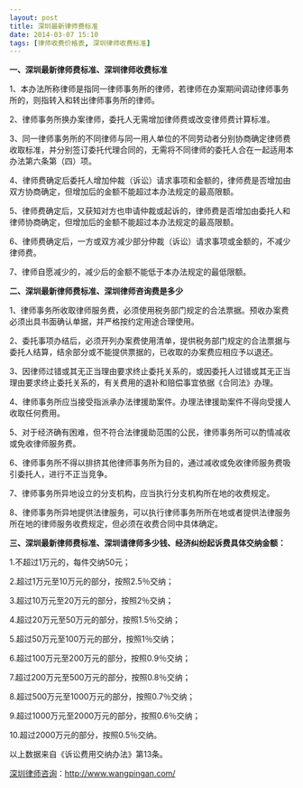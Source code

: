 ```yaml
---
layout: post
title: 深圳最新律师费标准
date: 2014-03-07 15:10
tags: [律师收费价格表, 深圳律师收费标准]
---
```

<strong>一、深圳最新律师费标准、深圳律师收费标准</strong>

1、本办法所称律师是指同一律师事务所的律师，若律师在办案期间调动律师事务所的，则指转入和转出律师事务所的律师。

2、律师事务所换办案律师，委托人无需增加律师费或改变律师费计算标准。

3、同一律师事务所的不同律师与同一用人单位的不同劳动者分别协商确定律师费收取标准，并分别签订委托代理合同的，无需将不同律师的委托人合在一起适用本办法第六条第（四）项。

4、律师费确定后委托人增加仲裁（诉讼）请求事项和金额的，律师费是否增加由双方协商确定，但增加后的金额不能超过本办法规定的最高限额。

5、律师费确定后，又获知对方也申请仲裁或起诉的，律师费是否增加由委托人和律师协商确定，但增加后的金额不能超过本办法规定的最高限额。

6、律师费确定后，一方或双方减少部分仲裁（诉讼）请求事项或金额的，不减少律师费。

7、律师自愿减少的，减少后的金额不能低于本办法规定的最低限额。

<strong>二、深圳最新律师费标准、深圳律师咨询费是多少</strong>

1、律师事务所收取律师服务费，必须使用税务部门规定的合法票据。预收办案费必须出具书面确认单据，并严格按约定用途合理使用。

2、委托事项办结后，必须开列办案费使用清单，提供税务部门规定的合法票据与委托人结算，结余部分或不能提供票据的，已收取的办案费应相应予以退还。

3、因律师过错或其无正当理由要求终止委托关系的，或因委托人过错或其无正当理由要求终止委托关系的，有关费用的退补和赔偿事宜依据《合同法》办理。

4、律师事务所应当接受指派承办法律援助案件。办理法律援助案件不得向受援人收取任何费用。

5、对于经济确有困难，但不符合法律援助范围的公民，律师事务所可以酌情减收或免收律师服务费。

6、律师事务所不得以排挤其他律师事务所为目的，通过减收或免收律师服务费吸引委托人，进行不正当竞争。

7、律师事务所异地设立的分支机构，应当执行分支机构所在地的收费规定。

8、律师事务所异地提供法律服务，可以执行律师事务所所在地或者提供法律服务所在地的律师服务收费规定，但必须在收费合同中具体确定。

<strong>三、深圳最新律师费标准、深圳请律师多少钱、经济纠纷起诉费具体交纳金额：</strong>

1.不超过1万元的，每件交纳50元；

2.超过1万元至10万元的部分，按照2.5％交纳；

3.超过10万元至20万元的部分，按照2％交纳；

4.超过20万元至50万元的部分，按照1.5％交纳；

5.超过50万元至100万元的部分，按照1％交纳；

6.超过100万元至200万元的部分，按照0.9％交纳；

7.超过200万元至500万元的部分，按照0.8％交纳；

8.超过500万元至1000万元的部分，按照0.7％交纳；

9.超过1000万元至2000万元的部分，按照0.6％交纳；

10.超过2000万元的部分，按照0.5％交纳。

以上数据来自《诉讼费用交纳办法》第13条。

<a href="http://www.wangpingan.com/">深圳律师咨询</a>：<a href="http://www.wangpingan.com/">http://www.wangpingan.com/</a>

